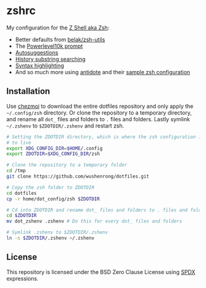 # zshrc

My configuration for the [Z Shell aka Zsh](https://www.zsh.org/):

- Better defaults from [belak/zsh-utils](https://github.com/belak/zsh-utils)
- The [Powerlevel10k prompt](https://github.com/romkatv/powerlevel10k)
- [Autosuggestions](https://github.com/zsh-users/zsh-autosuggestions)
- [History substring searching][history-sub-search]
- [Syntax highlighting][syntax]
- And so much more using [antidote](https://antidote.sh/) and their
  [sample zsh configuration](https://github.com/getantidote/zdotdir)

[history-sub-search]: https://github.com/zsh-users/zsh-history-substring-search
[syntax]: https://github.com/zdharma-continuum/fast-syntax-highlighting

## Installation

Use [chezmoi](https://chezmoi.io/) to download the entire dotfiles repository
and only apply the `~/.config/zsh` directory. Or clone the repository to a
temporary directory, and rename all `dot_` files and folders to `.` files and
folders. Lastly symlink `~/.zshenv` to `$ZDOTDIR/.zshenv` and restart zsh.

```zsh
# Setting the ZDOTDIR directory, which is where the zsh configuration is going
# to live
export XDG_CONFIG_DIR=$HOME/.config
export ZDOTDIR=$XDG_CONFIG_DIR/zsh

# Clone the repository to a temporary folder
cd /tmp
git clone https://github.com/wushenrong/dotfiles.git

# Copy the zsh folder to ZDOTDIR
cd dotfiles
cp -r home/dot_config/zsh $ZDOTDIR

# Cd into ZDOTDIR and rename dot_ files and folders to . files and folders
cd $ZDOTDIR
mv dot_zshenv .zshenv # Do this for every dot_ files and folders

# Symlink .zshenv to $ZDOTDIR/.zshenv
ln -s $ZDOTDIR/.zshenv ~/.zshenv
```

## License

This repository is licensed under the BSD Zero Clause License using
[SPDX](https://spdx.dev) expressions.
